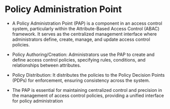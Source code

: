 # Policy Administration Point


- A Policy Administration Point (PAP) is a component in an access control system, particularly within the Attribute-Based Access Control (ABAC) framework. It serves as the centralized management interface where administrators define, create, manage, and update access control policies.

- Policy Authoring/Creation: Administrators use the PAP to create and define access control policies, specifying rules, conditions, and relationships between attributes.

- Policy Distribution: It distributes the policies to the Policy Decision Points (PDPs) for enforcement, ensuring consistency across the system.

- The PAP is essential for maintaining centralized control and precision in the management of access control policies, providing a unified interface for policy administration